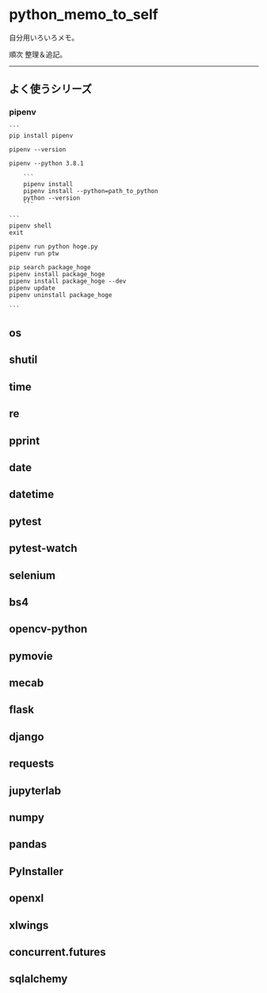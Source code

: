 # python_memo_to_self

自分用いろいろメモ。

順次 整理＆追記。

---

## よく使うシリーズ

### pipenv

    ```
    pip install pipenv

    pipenv --version

    pipenv --python 3.8.1

        ```
        pipenv install
        pipenv install --python=path_to_python
        python --version
        ```

    ```
    pipenv shell
    exit

    pipenv run python hoge.py
    pipenv run ptw

    pip search package_hoge
    pipenv install package_hoge
    pipenv install package_hoge --dev
    pipenv update
    pipenv uninstall package_hoge

    ```

## os
## shutil
## time
## re
## pprint

## date
## datetime

## pytest
## pytest-watch

## selenium
## bs4

## opencv-python
## pymovie
## mecab
## flask
## django
## requests
## jupyterlab
## numpy
## pandas
## PyInstaller

## openxl
## xlwings
## concurrent.futures
## sqlalchemy
## 
## 
## 